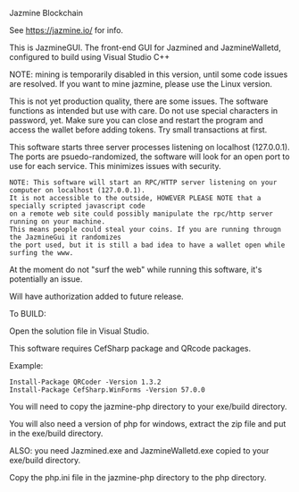 Jazmine Blockchain

See https://jazmine.io/ for info.

This is JazmineGUI. The front-end GUI for Jazmined and JazmineWalletd, configured to build using Visual Studio C++

NOTE: mining is temporarily disabled in this version, until some code issues are resolved. If you 
want to mine jazmine, please use the Linux version.

This is not yet production quality, there are some issues. The software functions as intended but use with care.
Do not use special characters in password, yet. Make sure you can close and restart the program and access the 
wallet before adding tokens. Try small transactions at first.

This software starts three server processes listening on localhost (127.0.0.1). The ports are psuedo-randomized, 
the software will look for an open port to use for each service. This minimizes issues with security.


```
NOTE: This software will start an RPC/HTTP server listening on your computer on localhost (127.0.0.1). 
It is not accessible to the outside, HOWEVER PLEASE NOTE that a specially scripted javascript code 
on a remote web site could possibly manipulate the rpc/http server running on your machine. 
This means people could steal your coins. If you are running througn the JazmineGui it randomizes
the port used, but it is still a bad idea to have a wallet open while surfing the www.
```

At the moment do not "surf the web" while running this software, it's potentially an issue. 

Will have authorization added to future release.



To BUILD:

Open the solution file in Visual Studio.

This software requires CefSharp package and QRcode packages.

Example: 

```
Install-Package QRCoder -Version 1.3.2 
Install-Package CefSharp.WinForms -Version 57.0.0 
```

You will need to copy the jazmine-php directory to your exe/build directory.

You will also need a version of php for windows, extract the zip file and put in the exe/build directory. 

ALSO: you need Jazmined.exe and JazmineWalletd.exe copied to your exe/build directory.

Copy the php.ini file in the jazmine-php directory to the php directory.




